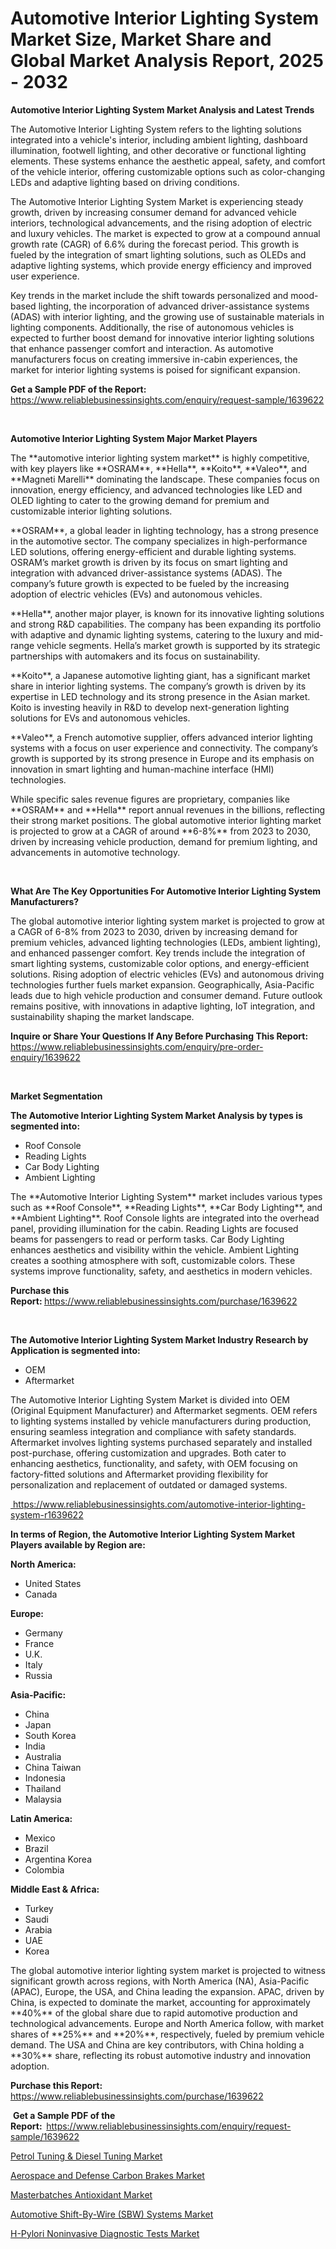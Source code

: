 <p><h1>Automotive Interior Lighting System Market Size, Market Share and Global Market Analysis Report, 2025 - 2032</h1></p><p><strong>Automotive Interior Lighting System Market Analysis and Latest Trends</strong></p>
<p><p>The Automotive Interior Lighting System refers to the lighting solutions integrated into a vehicle's interior, including ambient lighting, dashboard illumination, footwell lighting, and other decorative or functional lighting elements. These systems enhance the aesthetic appeal, safety, and comfort of the vehicle interior, offering customizable options such as color-changing LEDs and adaptive lighting based on driving conditions.</p><p>The Automotive Interior Lighting System Market is experiencing steady growth, driven by increasing consumer demand for advanced vehicle interiors, technological advancements, and the rising adoption of electric and luxury vehicles. The market is expected to grow at a compound annual growth rate (CAGR) of 6.6% during the forecast period. This growth is fueled by the integration of smart lighting solutions, such as OLEDs and adaptive lighting systems, which provide energy efficiency and improved user experience.</p><p>Key trends in the market include the shift towards personalized and mood-based lighting, the incorporation of advanced driver-assistance systems (ADAS) with interior lighting, and the growing use of sustainable materials in lighting components. Additionally, the rise of autonomous vehicles is expected to further boost demand for innovative interior lighting solutions that enhance passenger comfort and interaction. As automotive manufacturers focus on creating immersive in-cabin experiences, the market for interior lighting systems is poised for significant expansion.</p></p>
<p><strong>Get a Sample PDF of the Report:&nbsp;</strong> <a href="https://www.reliablebusinessinsights.com/enquiry/request-sample/1639622?utm_campaign=1117&utm_medium=2&utm_source=Github&utm_content=ia&utm_term=23012025&utm_id=automotive-interior-lighting-system">https://www.reliablebusinessinsights.com/enquiry/request-sample/1639622</a></p>
<p>&nbsp;</p>
<p><strong>Automotive Interior Lighting System Major Market Players</strong></p>
<p><p>The **automotive interior lighting system market** is highly competitive, with key players like **OSRAM**, **Hella**, **Koito**, **Valeo**, and **Magneti Marelli** dominating the landscape. These companies focus on innovation, energy efficiency, and advanced technologies like LED and OLED lighting to cater to the growing demand for premium and customizable interior lighting solutions.</p><p>**OSRAM**, a global leader in lighting technology, has a strong presence in the automotive sector. The company specializes in high-performance LED solutions, offering energy-efficient and durable lighting systems. OSRAM’s market growth is driven by its focus on smart lighting and integration with advanced driver-assistance systems (ADAS). The company’s future growth is expected to be fueled by the increasing adoption of electric vehicles (EVs) and autonomous vehicles.</p><p>**Hella**, another major player, is known for its innovative lighting solutions and strong R&D capabilities. The company has been expanding its portfolio with adaptive and dynamic lighting systems, catering to the luxury and mid-range vehicle segments. Hella’s market growth is supported by its strategic partnerships with automakers and its focus on sustainability.</p><p>**Koito**, a Japanese automotive lighting giant, has a significant market share in interior lighting systems. The company’s growth is driven by its expertise in LED technology and its strong presence in the Asian market. Koito is investing heavily in R&D to develop next-generation lighting solutions for EVs and autonomous vehicles.</p><p>**Valeo**, a French automotive supplier, offers advanced interior lighting systems with a focus on user experience and connectivity. The company’s growth is supported by its strong presence in Europe and its emphasis on innovation in smart lighting and human-machine interface (HMI) technologies.</p><p>While specific sales revenue figures are proprietary, companies like **OSRAM** and **Hella** report annual revenues in the billions, reflecting their strong market positions. The global automotive interior lighting market is projected to grow at a CAGR of around **6-8%** from 2023 to 2030, driven by increasing vehicle production, demand for premium lighting, and advancements in automotive technology.</p></p>
<p>&nbsp;</p>
<p><strong>What Are The Key Opportunities For Automotive Interior Lighting System Manufacturers?</strong></p>
<p><p>The global automotive interior lighting system market is projected to grow at a CAGR of 6-8% from 2023 to 2030, driven by increasing demand for premium vehicles, advanced lighting technologies (LEDs, ambient lighting), and enhanced passenger comfort. Key trends include the integration of smart lighting systems, customizable color options, and energy-efficient solutions. Rising adoption of electric vehicles (EVs) and autonomous driving technologies further fuels market expansion. Geographically, Asia-Pacific leads due to high vehicle production and consumer demand. Future outlook remains positive, with innovations in adaptive lighting, IoT integration, and sustainability shaping the market landscape.</p></p>
<p><strong>Inquire or Share Your Questions If Any Before Purchasing This Report:</strong> <a href="https://www.reliablebusinessinsights.com/enquiry/pre-order-enquiry/1639622?utm_campaign=1117&utm_medium=2&utm_source=Github&utm_content=ia&utm_term=23012025&utm_id=automotive-interior-lighting-system">https://www.reliablebusinessinsights.com/enquiry/pre-order-enquiry/1639622</a></p>
<p>&nbsp;</p>
<p><strong>Market Segmentation</strong></p>
<p><strong>The Automotive Interior Lighting System Market Analysis by types is segmented into:</strong></p>
<p><ul><li>Roof Console</li><li>Reading Lights</li><li>Car Body Lighting</li><li>Ambient Lighting</li></ul></p>
<p><p>The **Automotive Interior Lighting System** market includes various types such as **Roof Console**, **Reading Lights**, **Car Body Lighting**, and **Ambient Lighting**. Roof Console lights are integrated into the overhead panel, providing illumination for the cabin. Reading Lights are focused beams for passengers to read or perform tasks. Car Body Lighting enhances aesthetics and visibility within the vehicle. Ambient Lighting creates a soothing atmosphere with soft, customizable colors. These systems improve functionality, safety, and aesthetics in modern vehicles.</p></p>
<p><strong>Purchase this Report:&nbsp;</strong><a href="https://www.reliablebusinessinsights.com/purchase/1639622?utm_campaign=1117&utm_medium=2&utm_source=Github&utm_content=ia&utm_term=23012025&utm_id=automotive-interior-lighting-system">https://www.reliablebusinessinsights.com/purchase/1639622</a></p>
<p>&nbsp;</p>
<p><strong>The Automotive Interior Lighting System Market Industry Research by Application is segmented into:</strong></p>
<p><ul><li>OEM</li><li>Aftermarket</li></ul></p>
<p><p>The Automotive Interior Lighting System Market is divided into OEM (Original Equipment Manufacturer) and Aftermarket segments. OEM refers to lighting systems installed by vehicle manufacturers during production, ensuring seamless integration and compliance with safety standards. Aftermarket involves lighting systems purchased separately and installed post-purchase, offering customization and upgrades. Both cater to enhancing aesthetics, functionality, and safety, with OEM focusing on factory-fitted solutions and Aftermarket providing flexibility for personalization and replacement of outdated or damaged systems.</p></p>
<p><a href="https://www.reliablebusinessinsights.com/automotive-interior-lighting-system-r1639622?utm_campaign=1117&utm_medium=2&utm_source=Github&utm_content=ia&utm_term=23012025&utm_id=automotive-interior-lighting-system">&nbsp;https://www.reliablebusinessinsights.com/automotive-interior-lighting-system-r1639622</a></p>
<p><strong>In terms of Region, the Automotive Interior Lighting System Market Players available by Region are:</strong></p>
<p>
    <p> <strong> North America: </strong>
        <ul>
            <li>United States</li>
            <li>Canada</li>
        </ul>
        </p> 
    <p> <strong> Europe: </strong>
        <ul>
            <li>Germany</li>
            <li>France</li>
            <li>U.K.</li>
            <li>Italy</li>
            <li>Russia</li>
        </ul>
        </p> 
    <p> <strong> Asia-Pacific: </strong>
        <ul>
            <li>China</li>
            <li>Japan</li>
            <li>South Korea</li>
            <li>India</li>
            <li>Australia</li>
            <li>China Taiwan</li>
            <li>Indonesia</li>
            <li>Thailand</li>
            <li>Malaysia</li>
        </ul>
        </p> 
    <p> <strong> Latin America: </strong>
        <ul>
            <li>Mexico</li>
            <li>Brazil</li>
            <li>Argentina Korea</li>
            <li>Colombia</li>
        </ul>
        </p> 
    <p> <strong> Middle East & Africa: </strong>
        <ul>
            <li>Turkey</li>
            <li>Saudi</li>
            <li>Arabia</li>
            <li>UAE</li>
            <li>Korea</li>
        </ul>
    </p>
    </p>
<p><p>The global automotive interior lighting system market is projected to witness significant growth across regions, with North America (NA), Asia-Pacific (APAC), Europe, the USA, and China leading the expansion. APAC, driven by China, is expected to dominate the market, accounting for approximately **40%** of the global share due to rapid automotive production and technological advancements. Europe and North America follow, with market shares of **25%** and **20%**, respectively, fueled by premium vehicle demand. The USA and China are key contributors, with China holding a **30%** share, reflecting its robust automotive industry and innovation adoption.</p></p>
<p><strong>Purchase this Report: </strong><a href="https://www.reliablebusinessinsights.com/purchase/1639622?utm_campaign=1117&utm_medium=2&utm_source=Github&utm_content=ia&utm_term=23012025&utm_id=automotive-interior-lighting-system">https://www.reliablebusinessinsights.com/purchase/1639622</a></p>
<p>&nbsp;<strong>Get a Sample PDF of the Report:&nbsp;&nbsp;</strong><a href="https://www.reliablebusinessinsights.com/enquiry/request-sample/1639622?utm_campaign=1117&utm_medium=2&utm_source=Github&utm_content=ia&utm_term=23012025&utm_id=automotive-interior-lighting-system">https://www.reliablebusinessinsights.com/enquiry/request-sample/1639622</a></p>
<p><strong></strong></p>
<p><p><a href="https://www.linkedin.com/pulse/analysis-global-petrol-tuning-diesel-market-present-landscape-4avuf?utm_campaign=1117&utm_medium=2&utm_source=Github&utm_content=ia&utm_term=23012025&utm_id=automotive-interior-lighting-system">Petrol Tuning & Diesel Tuning Market</a></p><p><a href="https://github.com/rileymgdorcas/Market-Research-Report-List-1/blob/main/aerospace-and-defense-carbon-brakes-market.md?utm_campaign=1117&utm_medium=2&utm_source=Github&utm_content=ia&utm_term=23012025&utm_id=automotive-interior-lighting-system">Aerospace and Defense Carbon Brakes Market</a></p><p><a href="https://www.linkedin.com/pulse/projected-growth-masterbatches-antioxidant-market-from-2032-atule?utm_campaign=1117&utm_medium=2&utm_source=Github&utm_content=ia&utm_term=23012025&utm_id=automotive-interior-lighting-system">Masterbatches Antioxidant Market</a></p><p><a href="https://github.com/lehumiston1971679/Market-Research-Report-List-1/blob/main/automotive-shift-by-wire-sbw-systems-market.md?utm_campaign=1117&utm_medium=2&utm_source=Github&utm_content=ia&utm_term=23012025&utm_id=automotive-interior-lighting-system">Automotive Shift-By-Wire (SBW) Systems Market</a></p><p><a href="https://www.linkedin.com/pulse/h-pylori-noninvasive-diagnostic-tests-market-overview-industry-vskfc?utm_campaign=1117&utm_medium=2&utm_source=Github&utm_content=ia&utm_term=23012025&utm_id=automotive-interior-lighting-system">H-Pylori Noninvasive Diagnostic Tests Market</a></p></p>